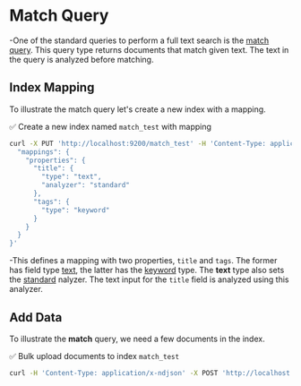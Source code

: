 # Match Query


-One of the standard queries to perform a full text search is the [match query](https://www.elastic.co/guide/en/elasticsearch/reference/current/query-dsl-match-query.html). This query type returns documents that match  given text. The text in the query is analyzed before matching.


## Index Mapping

To illustrate the match query let's create a new index with a mapping.

✅ Create a new index named `match_test` with mapping

```bash
curl -X PUT 'http://localhost:9200/match_test' -H 'Content-Type: application/json' -d '{
  "mappings": {
    "properties": {
      "title": {
        "type": "text",
        "analyzer": "standard"
      },
      "tags": {
        "type": "keyword"
      }
    }
  }
}'
```

-This defines a mapping with two properties, `title` and `tags`. The former has field type [text](https://www.elastic.co/guide/en/elasticsearch/reference/current/text.html), the latter has the [keyword](https://www.elastic.co/guide/en/elasticsearch/reference/current/keyword.html) type. The **text** type also sets the [standard](https://www.elastic.co/guide/en/elasticsearch/reference/current/analysis-standard-analyzer.html) nalyzer. The text input for the `title` field is analyzed using this analyzer.


## Add Data

To illustrate the **match** query, we need a few documents in the index.

✅ Bulk upload documents to index `match_test`

```bash
curl -H 'Content-Type: application/x-ndjson' -X POST 'http://localhost:9200
```